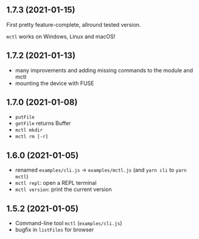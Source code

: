 1.7.3 (2021-01-15)
------------------
First pretty feature-complete, allround tested version.

`mctl` works on Windows, Linux and macOS!


1.7.2 (2021-01-13)
------------------
* many improvements and adding missing commands to the module and mctl
* mounting the device with FUSE


1.7.0 (2021-01-08)
------------------
* `putFile`
* `getFile` returns Buffer
* `mctl mkdir`
* `mctl rm [-r]`


1.6.0 (2021-01-05)
------------------

* renamed `examples/cli.js` -> `examples/mctl.js` (and `yarn cli` to `yarn mctl`)
* `mctl repl`: open a REPL terminal
* `mctl version`: print the current version


1.5.2 (2021-01-05)
-----------------------

* Command-line tool `mctl` (`examples/cli.js`)
* bugfix in `listFiles` for browser
